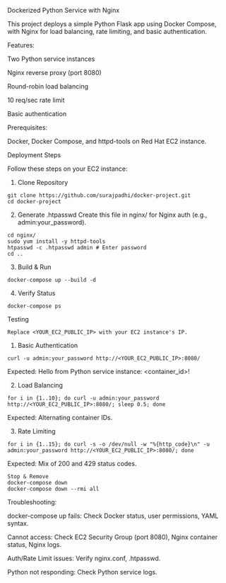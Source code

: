 Dockerized Python Service with Nginx

This project deploys a simple Python Flask app using Docker Compose, with Nginx for load balancing, rate limiting, and basic authentication.

Features:

Two Python service instances

Nginx reverse proxy (port 8080)

Round-robin load balancing

10 req/sec rate limit

Basic authentication

Prerequisites:

Docker, Docker Compose, and httpd-tools on Red Hat EC2 instance.

Deployment Steps

Follow these steps on your EC2 instance:

1. Clone Repository
```
git clone https://github.com/surajpadhi/docker-project.git
cd docker-project
```

2. Generate .htpasswd
Create this file in nginx/ for Nginx auth (e.g., admin:your_password).

```
cd nginx/ 
sudo yum install -y httpd-tools
htpasswd -c .htpasswd admin # Enter password
cd ..
```

3. Build & Run
```
docker-compose up --build -d
```

4. Verify Status
```
docker-compose ps
```

Testing
```
Replace <YOUR_EC2_PUBLIC_IP> with your EC2 instance's IP.
```

1. Basic Authentication
```
curl -u admin:your_password http://<YOUR_EC2_PUBLIC_IP>:8080/
```

Expected: Hello from Python service instance: <container_id>!

2. Load Balancing
```
for i in {1..10}; do curl -u admin:your_password http://<YOUR_EC2_PUBLIC_IP>:8080/; sleep 0.5; done
```

Expected: Alternating container IDs.

3. Rate Limiting
```
for i in {1..15}; do curl -s -o /dev/null -w "%{http_code}\n" -u admin:your_password http://<YOUR_EC2_PUBLIC_IP>:8080/; done
```
Expected: Mix of 200 and 429 status codes.

```
Stop & Remove
docker-compose down
docker-compose down --rmi all
```
Troubleshooting:

docker-compose up fails: Check Docker status, user permissions, YAML syntax.

Cannot access: Check EC2 Security Group (port 8080), Nginx container status, Nginx logs.

Auth/Rate Limit issues: Verify nginx.conf, .htpasswd.

Python not responding: Check Python service logs.